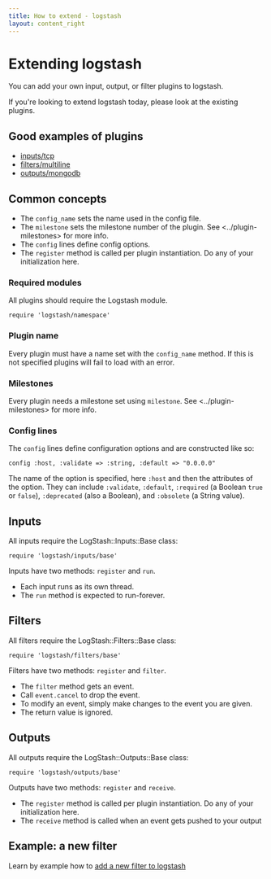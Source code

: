 ```yaml
---
title: How to extend - logstash
layout: content_right
---
```

# Extending logstash

You can add your own input, output, or filter plugins to logstash.

If you're looking to extend logstash today, please look at the existing plugins.

## Good examples of plugins

* [inputs/tcp](https://github.com/logstash/logstash/blob/master/lib/logstash/inputs/tcp.rb)
* [filters/multiline](https://github.com/logstash/logstash/blob/master/lib/logstash/filters/multiline.rb)
* [outputs/mongodb](https://github.com/logstash/logstash/blob/master/lib/logstash/outputs/mongodb.rb)

## Common concepts

* The `config_name` sets the name used in the config file.
* The `milestone` sets the milestone number of the plugin. See <../plugin-milestones> for more info.
* The `config` lines define config options.
* The `register` method is called per plugin instantiation. Do any of your initialization here.

### Required modules

All plugins should require the Logstash module.

    require 'logstash/namespace'

### Plugin name

Every plugin must have a name set with the `config_name` method. If this
is not specified plugins will fail to load with an error.

### Milestones

Every plugin needs a milestone set using `milestone`. See
<../plugin-milestones> for more info.

### Config lines

The `config` lines define configuration options and are constructed like
so:

    config :host, :validate => :string, :default => "0.0.0.0"

The name of the option is specified, here `:host` and then the
attributes of the option. They can include `:validate`, `:default`,
`:required` (a Boolean `true` or `false`), `:deprecated` (also a
Boolean), and `:obsolete` (a String value).  
 
## Inputs

All inputs require the LogStash::Inputs::Base class:

    require 'logstash/inputs/base'
 
Inputs have two methods: `register` and `run`.

* Each input runs as its own thread.
* The `run` method is expected to run-forever.

## Filters

All filters require the LogStash::Filters::Base class:

    require 'logstash/filters/base'
 
Filters have two methods: `register` and `filter`.

* The `filter` method gets an event. 
* Call `event.cancel` to drop the event.
* To modify an event, simply make changes to the event you are given.
* The return value is ignored.

## Outputs

All outputs require the LogStash::Outputs::Base class:

    require 'logstash/outputs/base'
 
Outputs have two methods: `register` and `receive`.

* The `register` method is called per plugin instantiation. Do any of your initialization here.
* The `receive` method is called when an event gets pushed to your output

## Example: a new filter

Learn by example how to [add a new filter to logstash](example-add-a-new-filter)


